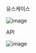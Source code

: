 
유스케이스

![image](https://user-images.githubusercontent.com/121265228/216917286-7540bdef-5153-4895-8aaf-72a8d5650237.png)

API


![image](https://user-images.githubusercontent.com/121265228/218961513-1bb269a5-f387-4b3c-978f-863cea2c0999.png)

